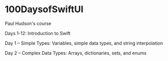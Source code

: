 # 100DaysofSwiftUI
Paul Hudson's course

Days 1-12: Introduction to Swift

Day 1 – Simple Types: Variables, simple data types, and string interpolation

Day 2 – Complex Data Types: Arrays, dictionaries, sets, and enums
